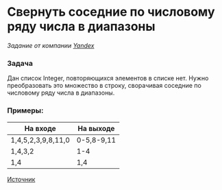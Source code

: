 # Свернуть соседние по числовому ряду числа в диапазоны

_Задание от компании [Yandex](https://yandex.ru/company/)_

### Задача

Дан список Integer, повторяющихся элементов в списке нет.
Нужно преобразовать это множество в строку, сворачивая соседние по числовому ряду числа в диапазоны.

### Примеры:


| На входе | На выходе |
|---------|------|
| 1,4,5,2,3,9,8,11,0     | 0-5,8-9,11     |
| 1,4,3,2    | 1-4     |
| 1,4   | 1,4     |

[Источник](https://github.com/dmitrykazanbaev/yandex-contest/blob/master/src/java/com/dmitrykazanbaev/yandex/CollapsedRanges.java)
